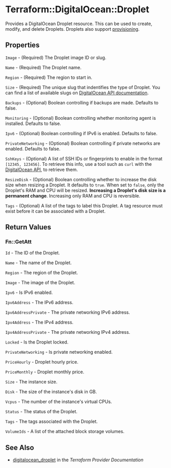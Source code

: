 # Terraform::DigitalOcean::Droplet

Provides a DigitalOcean Droplet resource. This can be used to create,
modify, and delete Droplets. Droplets also support
[provisioning](/docs/provisioners/index.html).

## Properties

`Image` - (Required) The Droplet image ID or slug.

`Name` - (Required) The Droplet name.

`Region` - (Required) The region to start in.

`Size` - (Required) The unique slug that indentifies the type of Droplet. You can find a list of available slugs on [DigitalOcean API documentation](https://developers.digitalocean.com/documentation/v2/#list-all-sizes).

`Backups` - (Optional) Boolean controlling if backups are made. Defaults to
false.

`Monitoring` - (Optional) Boolean controlling whether monitoring agent is installed.
Defaults to false.

`Ipv6` - (Optional) Boolean controlling if IPv6 is enabled. Defaults to false.

`PrivateNetworking` - (Optional) Boolean controlling if private networks are
enabled. Defaults to false.

`SshKeys` - (Optional) A list of SSH IDs or fingerprints to enable in
the format `[12345, 123456]`. To retrieve this info, use a tool such
as `curl` with the [DigitalOcean API](https://developers.digitalocean.com/documentation/v2/#ssh-keys),
to retrieve them.

`ResizeDisk` - (Optional) Boolean controlling whether to increase the disk
size when resizing a Droplet. It defaults to `true`. When set to `false`,
only the Droplet's RAM and CPU will be resized. **Increasing a Droplet's disk
size is a permanent change**. Increasing only RAM and CPU is reversible.

`Tags` - (Optional) A list of the tags to label this Droplet. A tag resource
must exist before it can be associated with a Droplet.


## Return Values

### Fn::GetAtt

`Id` - The ID of the Droplet.

`Name` - The name of the Droplet.

`Region` - The region of the Droplet.

`Image` - The image of the Droplet.

`Ipv6` - Is IPv6 enabled.

`Ipv6Address` - The IPv6 address.

`Ipv6AddressPrivate` - The private networking IPv6 address.

`Ipv4Address` - The IPv4 address.

`Ipv4AddressPrivate` - The private networking IPv4 address.

`Locked` - Is the Droplet locked.

`PrivateNetworking` - Is private networking enabled.

`PriceHourly` - Droplet hourly price.

`PriceMonthly` - Droplet monthly price.

`Size` - The instance size.

`Disk` - The size of the instance's disk in GB.

`Vcpus` - The number of the instance's virtual CPUs.

`Status` - The status of the Droplet.

`Tags` - The tags associated with the Droplet.

`VolumeIds` - A list of the attached block storage volumes.

## See Also

* [digitalocean_droplet](https://www.terraform.io/docs/providers/digitalocean/r/droplet.html) in the _Terraform Provider Documentation_